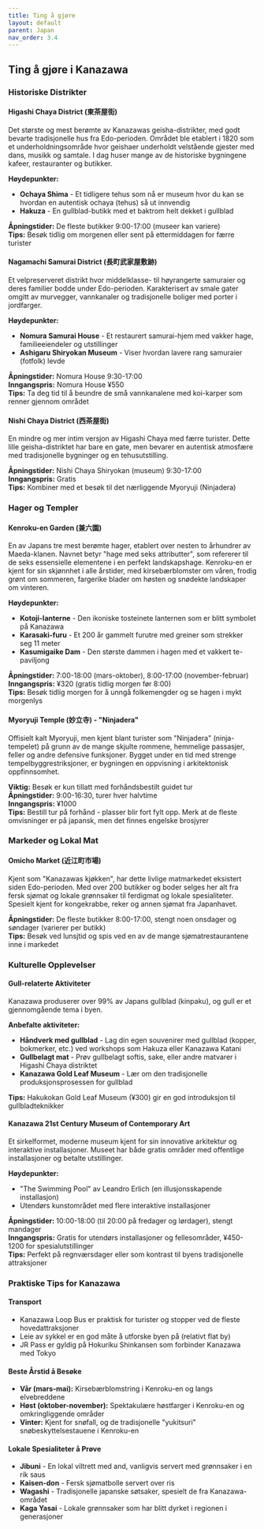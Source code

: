 ```yaml
---
title: Ting å gjøre
layout: default
parent: Japan 
nav_order: 3.4
---
```


## Ting å gjøre i Kanazawa

### Historiske Distrikter

#### Higashi Chaya District (東茶屋街)
Det største og mest berømte av Kanazawas geisha-distrikter, med godt bevarte tradisjonelle hus fra Edo-perioden. Området ble etablert i 1820 som et underholdningsområde hvor geishaer underholdt velstående gjester med dans, musikk og samtale. I dag huser mange av de historiske bygningene kafeer, restauranter og butikker.

**Høydepunkter:**
- **Ochaya Shima** - Et tidligere tehus som nå er museum hvor du kan se hvordan en autentisk ochaya (tehus) så ut innvendig
- **Hakuza** - En gullblad-butikk med et baktrom helt dekket i gullblad

**Åpningstider:** De fleste butikker 9:00-17:00 (museer kan variere)  
**Tips:** Besøk tidlig om morgenen eller sent på ettermiddagen for færre turister

#### Nagamachi Samurai District (長町武家屋敷跡)
Et velpreserveret distrikt hvor middelklasse- til høyrangerte samuraier og deres familier bodde under Edo-perioden. Karakterisert av smale gater omgitt av murvegger, vannkanaler og tradisjonelle boliger med porter i jordfarger.

**Høydepunkter:**
- **Nomura Samurai House** - Et restaurert samurai-hjem med vakker hage, familieeiendeler og utstillinger
- **Ashigaru Shiryokan Museum** - Viser hvordan lavere rang samuraier (fotfolk) levde

**Åpningstider:** Nomura House 9:30-17:00  
**Inngangspris:** Nomura House ¥550  
**Tips:** Ta deg tid til å beundre de små vannkanalene med koi-karper som renner gjennom området

#### Nishi Chaya District (西茶屋街)
En mindre og mer intim versjon av Higashi Chaya med færre turister. Dette lille geisha-distriktet har bare en gate, men bevarer en autentisk atmosfære med tradisjonelle bygninger og en tehusutstilling.

**Åpningstider:** Nishi Chaya Shiryokan (museum) 9:30-17:00  
**Inngangspris:** Gratis  
**Tips:** Kombiner med et besøk til det nærliggende Myoryuji (Ninjadera)

### Hager og Templer

#### Kenroku-en Garden (兼六園)
En av Japans tre mest berømte hager, etablert over nesten to århundrer av Maeda-klanen. Navnet betyr "hage med seks attributter", som refererer til de seks essensielle elementene i en perfekt landskapshage. Kenroku-en er kjent for sin skjønnhet i alle årstider, med kirsebærblomster om våren, frodig grønt om sommeren, fargerike blader om høsten og snødekte landskaper om vinteren.

**Høydepunkter:**
- **Kotoji-lanterne** - Den ikoniske tosteinete lanternen som er blitt symbolet på Kanazawa
- **Karasaki-furu** - Et 200 år gammelt furutre med greiner som strekker seg 11 meter
- **Kasumigaike Dam** - Den største dammen i hagen med et vakkert te-paviljong

**Åpningstider:** 7:00-18:00 (mars-oktober), 8:00-17:00 (november-februar)  
**Inngangspris:** ¥320 (gratis tidlig morgen før 8:00)  
**Tips:** Besøk tidlig morgen for å unngå folkemengder og se hagen i mykt morgenlys

#### Myoryuji Temple (妙立寺) - "Ninjadera"
Offisielt kalt Myoryuji, men kjent blant turister som "Ninjadera" (ninja-tempelet) på grunn av de mange skjulte rommene, hemmelige passasjer, feller og andre defensive funksjoner. Bygget under en tid med strenge tempelbyggrestriksjoner, er bygningen en oppvisning i arkitektonisk oppfinnsomhet.

**Viktig:** Besøk er kun tillatt med forhåndsbestilt guidet tur  
**Åpningstider:** 9:00-16:30, turer hver halvtime  
**Inngangspris:** ¥1000  
**Tips:** Bestill tur på forhånd - plasser blir fort fylt opp. Merk at de fleste omvisninger er på japansk, men det finnes engelske brosjyrer

### Markeder og Lokal Mat

#### Omicho Market (近江町市場)
Kjent som "Kanazawas kjøkken", har dette livlige matmarkedet eksistert siden Edo-perioden. Med over 200 butikker og boder selges her alt fra fersk sjømat og lokale grønnsaker til ferdigmat og lokale spesialiteter. Spesielt kjent for kongekrabbe, reker og annen sjømat fra Japanhavet.

**Åpningstider:** De fleste butikker 8:00-17:00, stengt noen onsdager og søndager (varierer per butikk)  
**Tips:** Besøk ved lunsjtid og spis ved en av de mange sjømatrestaurantene inne i markedet

### Kulturelle Opplevelser

#### Gull-relaterte Aktiviteter
Kanazawa produserer over 99% av Japans gullblad (kinpaku), og gull er et gjennomgående tema i byen.

**Anbefalte aktiviteter:**
- **Håndverk med gullblad** - Lag din egen souvenirer med gullblad (kopper, bokmerker, etc.) ved workshops som Hakuza eller Kanazawa Katani
- **Gullbelagt mat** - Prøv gullbelagt softis, sake, eller andre matvarer i Higashi Chaya distriktet
- **Kanazawa Gold Leaf Museum** - Lær om den tradisjonelle produksjonsprosessen for gullblad

**Tips:** Hakukokan Gold Leaf Museum (¥300) gir en god introduksjon til gullbladteknikker

#### Kanazawa 21st Century Museum of Contemporary Art
Et sirkelformet, moderne museum kjent for sin innovative arkitektur og interaktive installasjoner. Museet har både gratis områder med offentlige installasjoner og betalte utstillinger.

**Høydepunkter:**
- "The Swimming Pool" av Leandro Erlich (en illusjonsskapende installasjon)
- Utendørs kunstområdet med flere interaktive installasjoner

**Åpningstider:** 10:00-18:00 (til 20:00 på fredager og lørdager), stengt mandager  
**Inngangspris:** Gratis for utendørs installasjoner og fellesområder, ¥450-1200 for spesialutstillinger  
**Tips:** Perfekt på regnværsdager eller som kontrast til byens tradisjonelle attraksjoner

### Praktiske Tips for Kanazawa

#### Transport
- Kanazawa Loop Bus er praktisk for turister og stopper ved de fleste hovedattraksjoner
- Leie av sykkel er en god måte å utforske byen på (relativt flat by)
- JR Pass er gyldig på Hokuriku Shinkansen som forbinder Kanazawa med Tokyo

#### Beste Årstid å Besøke
- **Vår (mars-mai):** Kirsebærblomstring i Kenroku-en og langs elvebreddene
- **Høst (oktober-november):** Spektakulære høstfarger i Kenroku-en og omkringliggende områder
- **Vinter:** Kjent for snøfall, og de tradisjonelle "yukitsuri" snøbeskyttelsestauene i Kenroku-en

#### Lokale Spesialiteter å Prøve
- **Jibuni** - En lokal viltrett med and, vanligvis servert med grønnsaker i en rik saus
- **Kaisen-don** - Fersk sjømatbolle servert over ris
- **Wagashi** - Tradisjonelle japanske søtsaker, spesielt de fra Kanazawa-området
- **Kaga Yasai** - Lokale grønnsaker som har blitt dyrket i regionen i generasjoner

